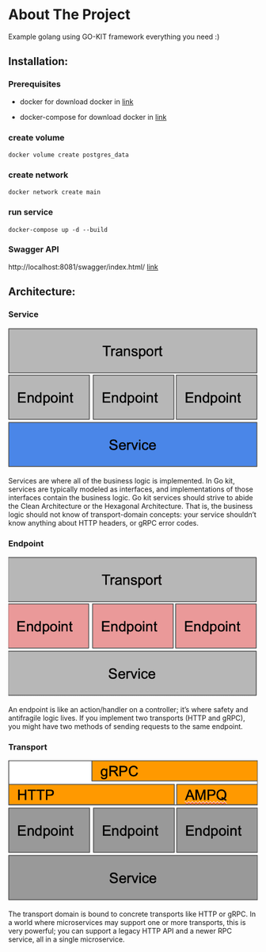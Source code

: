 # About The Project
Example golang using GO-KIT framework everything you need :)

## Installation:
   ### Prerequisites
   - docker
      for download docker in [link](https://docs.docker.com/engine/install/)

   - docker-compose
      for download docker in [link](https://docs.docker.com/compose/install/)
  
   ### create volume

    docker volume create postgres_data
   
   ### create network
   
    docker network create main
   
   ### run service 
 
    docker-compose up -d --build

   ### Swagger API

http://localhost:8081/swagger/index.html/ [link](http://localhost:8081/swagger/index.html)

## Architecture:

### Service
![annual_sales](images/gokit_service.png)

Services are where all of the business logic is implemented. In Go kit, services are typically modeled as interfaces, and implementations of those interfaces contain the business logic. Go kit services should strive to abide the Clean Architecture or the Hexagonal Architecture. That is, the business logic should not know of transport-domain concepts: your service shouldn’t know anything about HTTP headers, or gRPC error codes.

### Endpoint
![annual_sales](images/gokit_endpoint.png)

An endpoint is like an action/handler on a controller; it’s where safety and antifragile logic lives. If you implement two transports (HTTP and gRPC), you might have two methods of sending requests to the same endpoint.

### Transport
![annual_sales](images/gokit_transport.png)

The transport domain is bound to concrete transports like HTTP or gRPC. In a world where microservices may support one or more transports, this is very powerful; you can support a legacy HTTP API and a newer RPC service, all in a single microservice.
